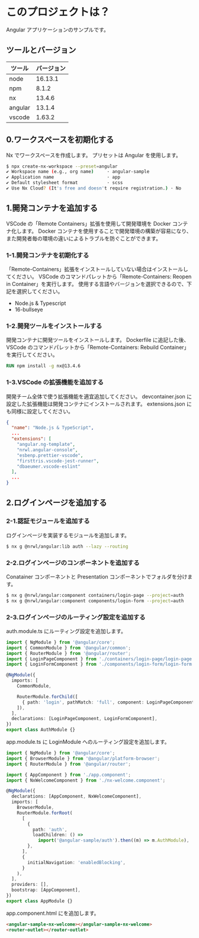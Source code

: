 # このプロジェクトは？

Angular アプリケーションのサンプルです。

## ツールとバージョン

| ツール  | バージョン |
| ------- | ---------- |
| node    | 16.13.1    |
| npm     | 8.1.2      |
| nx      | 13.4.6     |
| angular | 13.1.4     |
| vscode  | 1.63.2     |

## 0.ワークスペースを初期化する

Nx でワークスペースを作成します。
プリセットは Angular を使用します。

```bash
$ npx create-nx-workspace --preset=angular
✔ Workspace name (e.g., org name)     · angular-sample
✔ Application name                    · app
✔ Default stylesheet format           · scss
✔ Use Nx Cloud? (It's free and doesn't require registration.) · No
```

## 1.開発コンテナを追加する

VSCode の「Remote Containers」拡張を使用して開発環境を Docker コンテナ化します。
Docker コンテナを使用することで開発環境の構築が容易になり、また開発者毎の環境の違いによるトラブルを防ぐことができます。

### 1-1.開発コンテナを初期化する

「Remote-Containers」拡張をインストールしていない場合はインストールしてください。
VSCode のコマンドパレットから「Remote-Containers: Reopen in Container」を実行します。
使用する言語やバージョンを選択できるので、下記を選択してください。

- Node.js & Typescript
- 16-bullseye

### 1-2.開発ツールをインストールする

開発コンテナに開発ツールをインストールします。
Dockerfile に追記した後、VSCode のコマンドパレットから「Remote-Containers: Rebuild Container」を実行してください。

```Dockerfile
RUN npm install -g nx@13.4.6
```

### 1-3.VSCode の拡張機能を追加する

開発チーム全体で使う拡張機能を適宜追加してください。
devcontainer.json に設定した拡張機能は開発コンテナにインストールされます。
extensions.json にも同様に設定してください。

```json
{
  "name": "Node.js & TypeScript",
  ...
  "extensions": [
    "angular.ng-template",
    "nrwl.angular-console",
    "esbenp.prettier-vscode",
    "firsttris.vscode-jest-runner",
    "dbaeumer.vscode-eslint"
  ],
  ...
}
```

## 2.ログインページを追加する

### 2-1.認証モジュールを追加する

ログインページを実装するモジュールを追加します。

```bash
$ nx g @nrwl/angular:lib auth --lazy --routing
```

### 2-2.ログインページのコンポーネントを追加する

Conatainer コンポーネントと Presentation コンポーネントでフォルダを分けます。

```bash
$ nx g @nrwl/angular:component containers/login-page --project=auth
$ nx g @nrwl/angular:component components/login-form --project=auth
```

### 2-3.ログインページのルーティング設定を追加する

auth.module.ts にルーティング設定を追加します。

```typescript
import { NgModule } from '@angular/core';
import { CommonModule } from '@angular/common';
import { RouterModule } from '@angular/router';
import { LoginPageComponent } from './containers/login-page/login-page.component';
import { LoginFormComponent } from './components/login-form/login-form.component';

@NgModule({
  imports: [
    CommonModule,

    RouterModule.forChild([
      { path: 'login', pathMatch: 'full', component: LoginPageComponent },
    ]),
  ],
  declarations: [LoginPageComponent, LoginFormComponent],
})
export class AuthModule {}
```

app.module.ts に LoginModule へのルーティング設定を追加します。

```typescript
import { NgModule } from '@angular/core';
import { BrowserModule } from '@angular/platform-browser';
import { RouterModule } from '@angular/router';

import { AppComponent } from './app.component';
import { NxWelcomeComponent } from './nx-welcome.component';

@NgModule({
  declarations: [AppComponent, NxWelcomeComponent],
  imports: [
    BrowserModule,
    RouterModule.forRoot(
      [
        {
          path: 'auth',
          loadChildren: () =>
            import('@angular-sample/auth').then((m) => m.AuthModule),
        },
      ],
      {
        initialNavigation: 'enabledBlocking',
      }
    ),
  ],
  providers: [],
  bootstrap: [AppComponent],
})
export class AppModule {}
```

app.component.html に<router-outlet>を追加します。

```html
<angular-sample-nx-welcome></angular-sample-nx-welcome>
<router-outlet></router-outlet>
```
